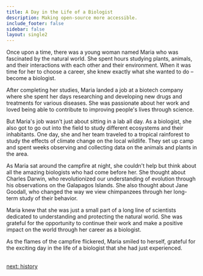 ```yaml
---
title: A Day in the Life of a Biologist
description: Making open-source more accessible.
include_footer: false
sidebar: false
layout: single2
---
```


<p>
Once upon a time, there was a young woman named Maria who was fascinated by the natural world. She spent hours studying plants, animals, and their interactions with each other and their environment. When it was time for her to choose a career, she knew exactly what she wanted to do – become a biologist.

After completing her studies, Maria landed a job at a biotech company where she spent her days researching and developing new drugs and treatments for various diseases. She was passionate about her work and loved being able to contribute to improving people's lives through science.

But Maria's job wasn't just about sitting in a lab all day. As a biologist, she also got to go out into the field to study different ecosystems and their inhabitants. One day, she and her team traveled to a tropical rainforest to study the effects of climate change on the local wildlife. They set up camp and spent weeks observing and collecting data on the animals and plants in the area.

As Maria sat around the campfire at night, she couldn't help but think about all the amazing biologists who had come before her. She thought about Charles Darwin, who revolutionized our understanding of evolution through his observations on the Galapagos Islands. She also thought about Jane Goodall, who changed the way we view chimpanzees through her long-term study of their behavior.

Maria knew that she was just a small part of a long line of scientists dedicated to understanding and protecting the natural world. She was grateful for the opportunity to continue their work and make a positive impact on the world through her career as a biologist.

As the flames of the campfire flickered, Maria smiled to herself, grateful for the exciting day in the life of a biologist that she had just experienced.

<br>
<a href="https://workdojos.com/biologist/history">next: history</a>
<br>
</p>